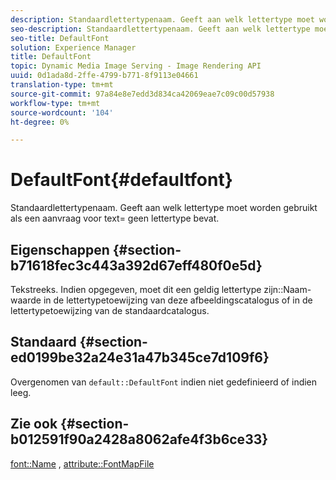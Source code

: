 ```yaml
---
description: Standaardlettertypenaam. Geeft aan welk lettertype moet worden gebruikt als een aanvraag voor text= geen lettertype bevat.
seo-description: Standaardlettertypenaam. Geeft aan welk lettertype moet worden gebruikt als een aanvraag voor text= geen lettertype bevat.
seo-title: DefaultFont
solution: Experience Manager
title: DefaultFont
topic: Dynamic Media Image Serving - Image Rendering API
uuid: 0d1ada8d-2ffe-4799-b771-8f9113e04661
translation-type: tm+mt
source-git-commit: 97a84e8e7edd3d834ca42069eae7c09c00d57938
workflow-type: tm+mt
source-wordcount: '104'
ht-degree: 0%

---
```



# DefaultFont{#defaultfont}

Standaardlettertypenaam. Geeft aan welk lettertype moet worden gebruikt als een aanvraag voor text= geen lettertype bevat.

## Eigenschappen {#section-b71618fec3c443a392d67eff480f0e5d}

Tekstreeks. Indien opgegeven, moet dit een geldig lettertype zijn::Naam-waarde in de lettertypetoewijzing van deze afbeeldingscatalogus of in de lettertypetoewijzing van de standaardcatalogus.

## Standaard {#section-ed0199be32a24e31a47b345ce7d109f6}

Overgenomen van `default::DefaultFont` indien niet gedefinieerd of indien leeg.

## Zie ook {#section-b012591f90a2428a8062afe4f3b6ce33}

[font::Name](../../../../../is-api/image-catalog/image-serving-api-ref/c-image-catalog-reference/c-font-map-reference/r-name-font.md#reference-c55889877dc54aabb60734dcde86ee76) ,  [attribute::FontMapFile](../../../../../is-api/image-catalog/image-serving-api-ref/c-image-catalog-reference/c-attributes-reference/r-fontmapfile.md#reference-22e077d4595b45b6a6e549b8499ecb76)

